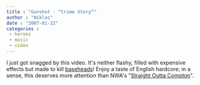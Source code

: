 ```yaml
---
title : "Gunshot - “Crime Story”"
author : "Niklas"
date : "2007-01-22"
categories : 
 - heroes
 - music
 - video
---
```


I just got snagged by this video. It's neither flashy, filled with expensive effects but made to kill [baseheads](http://blogg.aftonbladet.se/1894)! Enjoy a taste of English hardcore; in a sense, this deserves more attention than NWA's "[Straight Outta Compton](http://youtube.com/watch?v=nkPb4s0-QcI)".
